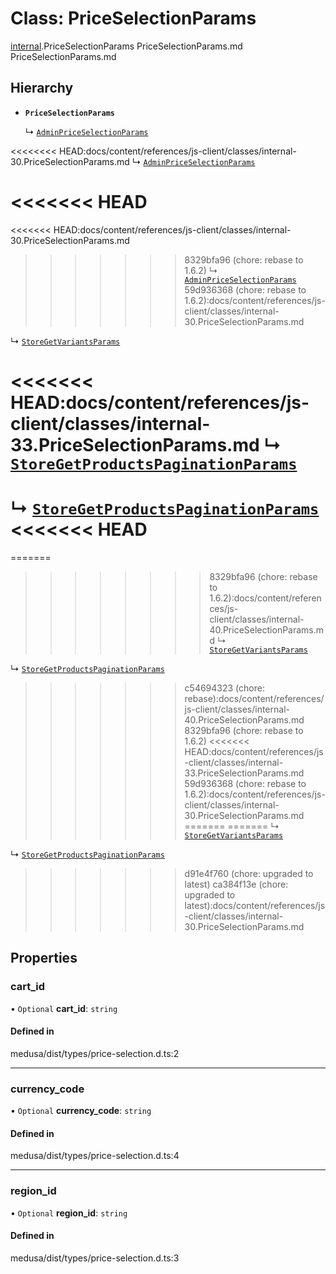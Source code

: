 # Class: PriceSelectionParams



[internal](../modules/internal-40.md).PriceSelectionParams
PriceSelectionParams.md
PriceSelectionParams.md

## Hierarchy

- **`PriceSelectionParams`**


  ↳ [`AdminPriceSelectionParams`](internal-33.AdminPriceSelectionParams.md)



<<<<<<<< HEAD:docs/content/references/js-client/classes/internal-30.PriceSelectionParams.md
  ↳ [`AdminPriceSelectionParams`](internal-30.AdminPriceSelectionParams.md)

<<<<<<< HEAD
========
<<<<<<< HEAD:docs/content/references/js-client/classes/internal-30.PriceSelectionParams.md
>>>>>>> 8329bfa96 (chore: rebase to 1.6.2)
  ↳ [`AdminPriceSelectionParams`](internal-30.AdminPriceSelectionParams.md)
>>>>>>> 59d936368 (chore: rebase to 1.6.2):docs/content/references/js-client/classes/internal-30.PriceSelectionParams.md

  ↳ [`StoreGetVariantsParams`](internal-45.StoreGetVariantsParams.md)

<<<<<<< HEAD:docs/content/references/js-client/classes/internal-33.PriceSelectionParams.md
  ↳ [`StoreGetProductsPaginationParams`](internal-46.StoreGetProductsPaginationParams.md)
=======
  ↳ [`StoreGetProductsPaginationParams`](internal-42.StoreGetProductsPaginationParams.md)
<<<<<<< HEAD
=======
=======
>>>>>>>> 8329bfa96 (chore: rebase to 1.6.2):docs/content/references/js-client/classes/internal-40.PriceSelectionParams.md
  ↳ [`StoreGetVariantsParams`](internal-40.StoreGetVariantsParams.md)

  ↳ [`StoreGetProductsPaginationParams`](internal-41.StoreGetProductsPaginationParams.md)
>>>>>>> c54694323 (chore: rebase):docs/content/references/js-client/classes/internal-40.PriceSelectionParams.md
>>>>>>> 8329bfa96 (chore: rebase to 1.6.2)
<<<<<<< HEAD:docs/content/references/js-client/classes/internal-33.PriceSelectionParams.md
>>>>>>> 59d936368 (chore: rebase to 1.6.2):docs/content/references/js-client/classes/internal-30.PriceSelectionParams.md
=======
=======
  ↳ [`StoreGetVariantsParams`](internal-41.StoreGetVariantsParams.md)

  ↳ [`StoreGetProductsPaginationParams`](internal-42.StoreGetProductsPaginationParams.md)
>>>>>>> d91e4f760 (chore: upgraded to latest)
>>>>>>> ca384f13e (chore: upgraded to latest):docs/content/references/js-client/classes/internal-30.PriceSelectionParams.md

## Properties

### cart\_id

• `Optional` **cart\_id**: `string`

#### Defined in

medusa/dist/types/price-selection.d.ts:2

___

### currency\_code

• `Optional` **currency\_code**: `string`

#### Defined in

medusa/dist/types/price-selection.d.ts:4

___

### region\_id

• `Optional` **region\_id**: `string`

#### Defined in

medusa/dist/types/price-selection.d.ts:3
